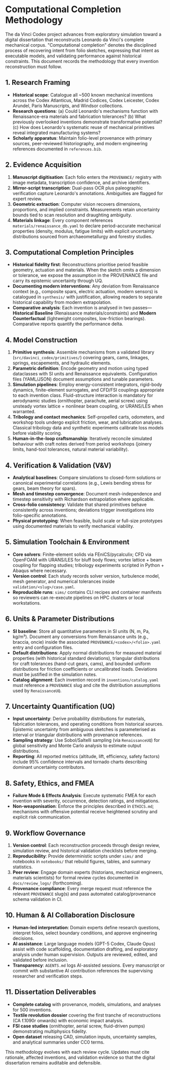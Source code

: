 # Computational Completion Methodology

The da Vinci Codex project advances from exploratory simulation toward a digital dissertation that reconstructs Leonardo da Vinci's complete mechanical corpus. "Computational completion" denotes the disciplined process of recovering intent from folio sketches, expressing that intent as executable models, and validating performance against historical constraints. This document records the methodology that every invention reconstruction must follow.

## 1. Research Framing
- **Historical scope**: Catalogue all ~500 known mechanical inventions across the Codex Atlanticus, Madrid Codices, Codex Leicester, Codex Arundel, Paris Manuscripts, and Windsor collections.
- **Research questions**: (a) Could Leonardo's mechanisms function with Renaissance-era materials and fabrication tolerances? (b) What previously overlooked inventions demonstrate transformative potential? (c) How does Leonardo's systematic reuse of mechanical primitives reveal integrated manufacturing systems?
- **Scholarly apparatus**: Maintain folio-level provenance with primary sources, peer-reviewed historiography, and modern engineering references documented in `references.bib`.

## 2. Evidence Acquisition
1. **Manuscript digitisation**: Each folio enters the `PROVENANCE/` registry with image metadata, transcription confidence, and archive identifiers.
2. **Mirror-script transcription**: Dual-pass OCR plus paleographic verification capture Leonardo's annotations. Ambiguities are flagged for expert review.
3. **Geometric extraction**: Computer vision recovers dimensions, proportions, and implied constraints. Measurements retain uncertainty bounds tied to scan resolution and draughting ambiguity.
4. **Materials linkage**: Every component references `materials/renaissance_db.yaml` to declare period-accurate mechanical properties (density, modulus, fatigue limits) with explicit uncertainty distributions sourced from archaeometallurgy and forestry studies.

## 3. Computational Completion Principles
- **Historical fidelity first**: Reconstructions prioritise period feasible geometry, actuation and materials. When the sketch omits a dimension or tolerance, we expose the assumption in the PROVENANCE file and carry its epistemic uncertainty through UQ.
- **Documenting modern interventions**: Any deviation from Renaissance context (e.g., composite spars, electric actuation, modern sensors) is catalogued in `synthesis/` with justification, allowing readers to separate historical capability from modern extrapolation.
- **Comparative analysis**: Each invention is analysed in two passes—**Historical Baseline** (Renaissance materials/constraints) and **Modern Counterfactual** (lightweight composites, low-friction bearings). Comparative reports quantify the performance delta.

## 4. Model Construction
1. **Primitive synthesis**: Assemble mechanisms from a validated library (`src/davinci_codex/primitives/`) covering gears, cams, linkages, springs, escapements, and hydraulic elements.
2. **Parametric definition**: Encode geometry and motion using typed dataclasses with SI units and Renaissance equivalents. Configuration files (YAML/JSON) document assumptions and tunable parameters.
3. **Simulation pipelines**: Employ energy-consistent integrators, rigid-body dynamics, finite-element surrogates, and CFD/FSI couplings appropriate to each invention class. Fluid-structure interaction is mandatory for aerodynamic studies (ornithopter, parachute, aerial screw) using unsteady vortex lattice + nonlinear beam coupling, or URANS/LES when warranted.
4. **Tribology and contact mechanics**: Self-propelled carts, odometers, and workshop tools undergo explicit friction, wear, and lubrication analyses. Classical tribology data and synthetic experiments calibrate loss models before viability scoring.
5. **Human-in-the-loop craftsmanship**: Iteratively reconcile simulated behaviour with craft notes derived from period workshops (joinery limits, hand-tool tolerances, natural material variability).

## 4. Verification & Validation (V&V)
- **Analytical baselines**: Compare simulations to closed-form solutions or canonical experimental correlations (e.g., Lewis bending stress for gears, beam theory for spars).
- **Mesh and timestep convergence**: Document mesh-independence and timestep sensitivity with Richardson extrapolation where applicable.
- **Cross-folio consistency**: Validate that shared primitives behave consistently across inventions; deviations trigger investigations into folio-specific annotations.
- **Physical prototyping**: When feasible, build scale or full-size prototypes using documented materials to verify mechanical viability.

## 5. Simulation Toolchain & Environment
- **Core solvers**: Finite-element solids via FEniCS/pycalculix; CFD via OpenFOAM with URANS/LES for bluff body flows; vortex lattice + beam coupling for flapping studies; tribology experiments scripted in Python + Abaqus where necessary.
- **Version control**: Each study records solver version, turbulence model, mesh generator, and numerical tolerances inside `validation/<slug>/case.yaml`.
- **Reproducible runs**: `sims/` contains CLI recipes and container manifests so reviewers can re-execute pipelines on HPC clusters or local workstations.

## 6. Units & Parameter Distributions
- **SI baseline**: Store all quantitative parameters in SI units (N, m, Pa, kg/m³). Document any conversions from Renaissance units (e.g., braccia, oncie) inside the associated `PROVENANCE/<codex>/<folio>.yaml` entry and configuration files.
- **Default distributions**: Apply normal distributions for measured material properties (with historical standard deviations), triangular distributions for craft tolerances (hand-cut gears, cams), and bounded uniform distributions for friction coefficients or uncalibrated loads. Deviations must be justified in the simulation notes.
- **Catalog alignment**: Each invention record in `inventions/catalog.yaml` must reference a `PROVENANCE` slug and cite the distribution assumptions used by `RenaissanceUQ`.

## 7. Uncertainty Quantification (UQ)
- **Input uncertainty**: Derive probability distributions for materials, fabrication tolerances, and operating conditions from historical sources. Epistemic uncertainty from ambiguous sketches is parameterised as interval or triangular distributions with provenance references.
- **Sampling strategy**: Use Sobol/Saltelli sampling (via `RenaissanceUQ`) for global sensitivity and Monte Carlo analysis to estimate output distributions.
- **Reporting**: All reported metrics (altitude, lift, efficiency, safety factors) include 95% confidence intervals and tornado charts describing dominant uncertainty contributors.

## 8. Safety, Ethics, and FMEA
- **Failure Mode & Effects Analysis**: Execute systematic FMEA for each invention with severity, occurrence, detection ratings, and mitigations.
- **Non-weaponisation**: Enforce the principles described in `ETHICS.md`; mechanisms with offensive potential receive heightened scrutiny and explicit risk communication.

## 9. Workflow Governance
1. **Version control**: Each reconstruction proceeds through design review, simulation review, and historical validation checklists before merging.
2. **Reproducibility**: Provide deterministic scripts under `sims/` and notebooks in `notebooks/` that rebuild figures, tables, and summary statistics.
3. **Peer review**: Engage domain experts (historians, mechanical engineers, materials scientists) for formal review cycles documented in `docs/review_logs/` (forthcoming).
4. **Provenance compliance**: Every merge request must reference the relevant `PROVENANCE` slug(s) and pass automated catalog/provenance schema validation in CI.

## 10. Human & AI Collaboration Disclosure
- **Human-led interpretation**: Domain experts define research questions, interpret folios, select boundary conditions, and approve engineering decisions.
- **AI assistance**: Large language models (GPT-5 Codex, Claude Opus) assist with code scaffolding, documentation drafting, and exploratory analysis under human supervision. Outputs are reviewed, edited, and validated before inclusion.
- **Transparency**: `AGENTS.md` logs AI-assisted sessions. Every manuscript or commit with substantive AI contribution references the supervising researcher and verification steps.

## 11. Dissertation Deliverables
- **Complete catalog** with provenance, models, simulations, and analyses for 500 inventions.
- **Textile revolution dossier** covering the first tranche of reconstructions (CA f.1090r onwards) with economic impact analysis.
- **FSI case studies** (ornithopter, aerial screw, fluid-driven pumps) demonstrating multiphysics fidelity.
- **Open dataset** releasing CAD, simulation inputs, uncertainty samples, and analytical summaries under CC0 terms.

This methodology evolves with each review cycle. Updates must cite rationale, affected inventions, and validation evidence so that the digital dissertation remains auditable and defensible.
